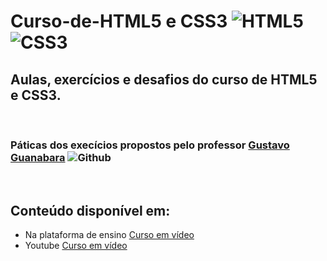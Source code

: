 # Curso-de-HTML5 e CSS3 ![HTML5](https://icons.iconarchive.com/icons/martz90/hex/32/html-5-icon.png) ![CSS3]( https://icons.iconarchive.com/icons/martz90/hex/32/css-3-icon.png)
  ## Aulas, exercícios e desafios do curso de HTML5 e CSS3.

  <br/>

  ### Páticas dos execícios propostos pelo professor [Gustavo Guanabara]((https://github.com/gustavoguanabara/html-css)) ![Github](https://icons.iconarchive.com/icons/papirus-team/papirus-apps/24/github-icon.png)
  
  <br/>

  ## Conteúdo disponível em:
  * Na plataforma de ensino [Curso em vídeo]((https://www.cursoemvideo.com/meus-cursos/))
  * Youtube [Curso em vídeo]((https://www.youtube.com/user/cursosemvideo))



